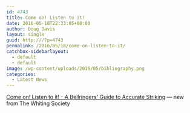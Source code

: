 ```yaml
---
id: 4743
title: Come on! Listen to it!
date: 2016-05-18T22:33:05+00:00
author: Doug Davis
layout: single
guid: http:///?p=4743
permalink: /2016/05/18/come-on-listen-to-it/
catchbox-sidebarlayout:
  - default
  - default
image: /wp-content/uploads/2016/05/bibliography.png
categories:
  - Latest News
---
```

[Come on! Listen to it! - A Bellringers&apos; Guide to Accurate Striking](http:///bibliography/) &#8212; new from The Whiting Society
